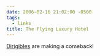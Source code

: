 ```yaml
---
date: 2006-02-16 21:02:00 -0500
tags:
  - links
title: The Flying Luxury Hotel
---
```


[Dirigibles](http://www.popsci.com/popsci/whatsnew/18ac893302839010vgnvcm1000004eecbccdrcrd.html?s_prop18=whatsnew) are making a comeback!